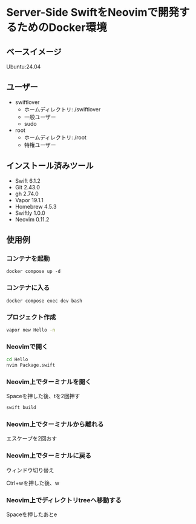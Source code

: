 # Server-Side SwiftをNeovimで開発するためのDocker環境

## ベースイメージ

Ubuntu:24.04

## ユーザー

- swiftlover
  - ホームディレクトリ: /swiftlover
  - 一般ユーザー
  - sudo
- root
    - ホームディレクトリ: /root
  - 特権ユーザー

## インストール済みツール

- Swift 6.1.2
- Git 2.43.0
- gh 2.74.0
- Vapor 19.1.1
- Homebrew 4.5.3
- Swiftly 1.0.0
- Neovim 0.11.2

## 使用例

### コンテナを起動

```shell
docker compose up -d
```

### コンテナに入る

```shell
docker compose exec dev bash
```

### プロジェクト作成

```bash
vapor new Hello -n
```

### Neovimで開く

```bash
cd Hello
nvim Package.swift
```

### Neovim上でターミナルを開く

Spaceを押した後、tを2回押す

```bash
swift build
```

### Neovim上でターミナルから離れる

エスケープを2回おす

### Neovim上でターミナルに戻る

ウィンドウ切り替え

Ctrl+wを押した後、w

### Neovim上でディレクトリtreeへ移動する

Spaceを押したあとe
